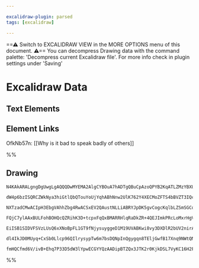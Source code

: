 ```yaml
---

excalidraw-plugin: parsed
tags: [excalidraw]

---
```

==⚠  Switch to EXCALIDRAW VIEW in the MORE OPTIONS menu of this document. ⚠== You can decompress Drawing data with the command palette: 'Decompress current Excalidraw file'. For more info check in plugin settings under 'Saving'


# Excalidraw Data
## Text Elements
## Element Links
OfkNb57n: [[Why is it bad to speak badly of others]]

%%
## Drawing
```compressed-json
N4KAkARALgngDgUwgLgAQQQDwMYEMA2AlgCYBOuA7hADTgQBuCpAzoQPYB2KqATLZMzYBXUtiRoIACyhQ4zZAHoFAc0JRJQgEYA6bGwC2CgF7N6hbEcK4OCtptbErHALRY8RMpWdx8Q1TdIEfARcZgRmBShcZQUebTieGjoghH0EDihmbgBtcDBQMEKIEm4IAHkAMwBrADlNAFYAdi5+IthEUtTNBGJiXE1gpMLITG5nHnqABlbIGDGeRvqZiAoS

dW4p6bzISQRCZWkNya3hiGtlQbQTouYoUjYqhABhNnw2UlK762Y4XECMoZFTS4bBVZT3IQcYgvN4fCRfDg/P7pKCAyAVQj4fAAZVgl3QkhBGkCaIgt3ujwA6mtJNwAIzLckPBC4mD4smvErLCEHDjhLJoBnbCBsX7YNRzQXHbnCKF85gC1AcIRYxkIHrcAAcPAAnHSlsLGCx2Fw0HxDUxWJwapwxPTNTrGvqAMwAFmWQjgfSgGsFToAbI1nf7XU1

NXTzadCMwACIpH3EbgVAhhZbg4RwACSxEV2QAustNLLiABRYJpDK5gvCogcKqlbLZSmSGCoaNtqCoYHEVBQNioH4hKpd3DEfCttgVVBsdSWvN50lvUG+1DJ/Cp4XMdziVC5YZgIX7unbaunbBCW4GGO4KLcAqnfTEAAK9zkd+2RQvCDK9hITjjyYqpkSYpggMxAiCYIQlCACyN7YJITzWPQoQgeuYEfpAwKgumkLEHBUAIWWqQotwdxCBh+5YZBu

FQjC7ylAAxBULFohBOHQcQZRihK3D+tcpxFqQxBMARRHlqRaDkZR+4QEJImkPRcLoMxrHgVh7wKdxIK8Vc6kQBiwQcLgaQAGrRoQAw7muYQfgAvtsdnLIQUJYKUuCTBAeQOWAp5nHAcC4jeO73tAuxpKURAHKirQMIQCAUAAQjRnFKUxLEZRUgIQOepD/FAmY+vouIUs8rwMRIjHHNVnmxbl+WFakyUccWaXwuQiK/Pl2X1SijX6AAYpiOJ4juUh

EiISB1SIDVFSVzLUsQ6xXNoBpFL1GT9fNjysuyggeD1M19UVABKwi8vy3DXDlR2bUV2nirA9LSnkN15cdqQDZwUADSZmKSqgh6QBtBVFV9GTYoQRg7jw10g/1AAqWBQAAglFproMEFQxa98NzVEpCo3lbAULso7cMqqq47doOpCWUIo8TpMhImEh/PcVCxVu9xYgAGvSjQ6lz2A8/gACa3DOhGq2xUYbAGO+pwob4O7HoUTnU+9d2pGdeHyoqECc

dl4IkJD0MUyq+CxSb0Llcp96QIlrysypTw6m7bsDQNpInQgygqn8TEljGwfB17Xnq9NWtQNt35wFAJqKg7Uj7JIUXSEwaEbmenC3NYUAvvyk1ZzJOyhGUQhQLW1mgcswhVy5CCLctgN1/HieK6c6guRwLnKFd2j+uBZL6PL3ccP3K1rac5IhPo1cD9PRQhKwE+dKE36V5DfJsWSBOomgDvrbgcBkaQFH6VEiDKQJy+hH3kWN4H9nD+kLtH8DJ9nx

fmHQCfmd6V/ivB+Ehq7P33D5dW3lYpwECGYYQzAADipBTZQx3JTK2r0KjkDSL7VyKC16H2FOkfowQXbSWWNgIgp8pLn1LhAYyEVaE/1OPXBezCEDQNenYAAVggbAmRsTGTgDBNgIl6akJXDZThYANbokxOEO8Dk7JAA=
```
%%